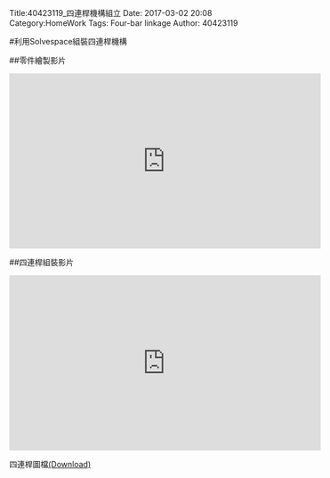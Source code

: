Title:40423119_四連桿機構組立
Date: 2017-03-02 20:08
Category:HomeWork
Tags: Four-bar linkage
Author: 40423119

<!-- PELICAN_END_SUMMARY -->

#利用Solvespace組裝四連桿機構

##零件繪製影片

<iframe width="560" height="315" src="https://www.youtube.com/embed/gAwOJAX0GHk" frameborder="0" allowfullscreen></iframe>

##四連桿組裝影片

<iframe width="560" height="315" src="https://www.youtube.com/embed/hifjpdG2q1o" frameborder="0" allowfullscreen></iframe>

四連桿圖檔<a href="./../data/w2/fourbar">(Download)</a>



